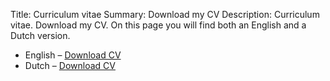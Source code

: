 Title:       Curriculum vitae
Summary:     Download my CV
Description: Curriculum vitae. Download my CV. On this page you will find both an English and a Dutch version.


<ul class="section">
	<li>
		<span class="language">English</span>
		<span class="separator">–</span>
		<a class="title" href="{filename}/media/cv/timwienk-cv-english.pdf">Download CV</a>
	</li>
	<li>
		<span class="language">Dutch</span>
		<span class="separator">–</span>
		<a class="title" href="{filename}/media/cv/timwienk-cv-nederlands.pdf">Download CV</a>
	</li>
</ul>
